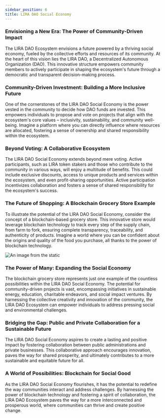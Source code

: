 ```yaml
---
sidebar_position: 6
title: LIRA DAO Social Economy
---
```




### Envisioning a New Era: The Power of Community-Driven Impact
The LIRA DAO Ecosystem envisions a future powered by a thriving social economy, fueled by the collective efforts and resources of its community. At the heart of this vision lies the LIRA DAO, a Decentralized Autonomous Organization (DAO). This innovative structure empowers community members to actively participate in shaping the ecosystem's future through a democratic and transparent decision-making process.

### Community-Driven Investment: Building a More Inclusive Future
One of the cornerstones of the LIRA DAO Social Economy is the power vested in the community to decide how DAO funds are invested. This empowers individuals to propose and vote on projects that align with the ecosystem's core values – inclusivity, sustainability, and community well-being. Imagine a platform where you can directly influence where resources are allocated, fostering a sense of ownership and shared responsibility within the ecosystem.

### Beyond Voting: A Collaborative Ecosystem
The LIRA DAO Social Economy extends beyond mere voting. Active participants, such as LIRA token stakers and those who contribute to the community in various ways, will enjoy a multitude of benefits. This could include exclusive discounts, access to unique products and services within the ecosystem, and even profit-sharing opportunities. Active participation incentivizes collaboration and fosters a sense of shared responsibility for the ecosystem's success.

### The Future of Shopping: A Blockchain Grocery Store Example
To illustrate the potential of the LIRA DAO Social Economy, consider the concept of a blockchain-based grocery store. This innovative store would leverage blockchain technology to track every step of the supply chain, from farm to fork, ensuring complete transparency, traceability, and authenticity of products. Imagine a world where you can be confident about the origins and quality of the food you purchase, all thanks to the power of blockchain technology.

![An image from the static](/img/Grocerystore.png)

### The Power of Many: Expanding the Social Economy
The blockchain grocery store represents just one example of the countless possibilities within the LIRA DAO Social Economy. The potential for community-driven projects is vast, encompassing initiatives in sustainable energy, education, charitable endeavors, and social impact ventures. By harnessing the collective creativity and innovation of the community, the LIRA DAO Ecosystem can empower individuals to address pressing social and environmental challenges.

### Bridging the Gap: Public and Private Collaboration for a Sustainable Future
The LIRA DAO Social Economy aspires to create a lasting and positive impact by fostering collaboration between public administrations and private businesses. This collaborative approach encourages innovation, paves the way for shared prosperity, and ultimately contributes to a more sustainable and equitable future for all.

### A World of Possibilities: Blockchain for Social Good
As the LIRA DAO Social Economy flourishes, it has the potential to redefine the way communities interact and address challenges. By harnessing the power of blockchain technology and fostering a spirit of collaboration, the LIRA DAO Ecosystem paves the way for a more interconnected and prosperous world, where communities can thrive and create positive change.